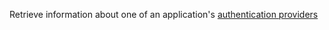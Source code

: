 Retrieve information about one of an application's [authentication
providers](https://docs.mongodb.com/realm/authentication/providers)
